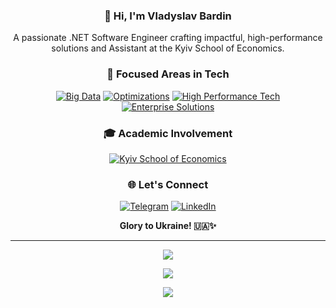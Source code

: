 <h3 align="center">👋 Hi, I'm Vladyslav Bardin</h3>

<p align="center">
  A passionate .NET Software Engineer crafting impactful, high-performance solutions and Assistant at the Kyiv School of Economics.
</p>

<h3 align="center">🚀 Focused Areas in Tech</h3>

<p align="center">
  <a href="#"><img alt="Big Data" src="https://img.shields.io/badge/Big_Data-🗄️-blue?style=flat-square"></a>
  <a href="#"><img alt="Optimizations" src="https://img.shields.io/badge/Optimizations-⚡-yellow?style=flat-square"></a>
  <a href="#"><img alt="High Performance Tech" src="https://img.shields.io/badge/High_Performance_Tech-🚀-green?style=flat-square"></a>
  <a href="#"><img alt="Enterprise Solutions" src="https://img.shields.io/badge/Enterprise_Solutions-🏢-orange?style=flat-square"></a>
</p>

<h3 align="center">🎓 Academic Involvement</h3>

<p align="center">
  <a href="https://www.linkedin.com/school/eerc-kyiv-school-of-economics-kse-/"><img alt="Kyiv School of Economics" src="https://img.shields.io/badge/KSE-Assistant-blue?style=flat-square&logo=linkedin"></a>
</p>

<h3 align="center">🌐 Let's Connect</h3>

<p align="center">
  <a href="https://www.t.me/bardin08"><img alt="Telegram" src="https://img.shields.io/badge/Telegram-@bardin08-blue?style=flat-square&logo=telegram"></a>
  <a href="https://www.linkedin.com/in/bardin08/"><img alt="LinkedIn" src="https://img.shields.io/badge/LinkedIn-Vladyslav_Bardin-blue?style=flat-square&logo=linkedin"></a>
</p>

<div align="center">
  <strong>Glory to Ukraine! 🇺🇦✨</strong>
</div>

---
<p align="center">
  <img src="https://github-profile-trophy.vercel.app/?username=bardin08&theme=onedark&column=3"/>
</p>

<p align="center">
  <img href="#" src="https://github-readme-stats-bardin08s-projects.vercel.app/api?username=Bardin08&show_icons=true&theme=dark#gh-dark-mode-only"></img>
</p>

<p align="center">
  <img href="#" src="https://github-readme-stats-bardin08s-projects.vercel.app/api/top-langs?username=Bardin08&layout=compact&theme=dark#gh-dark-mode-only&langs_count=8"></img>
</p>
